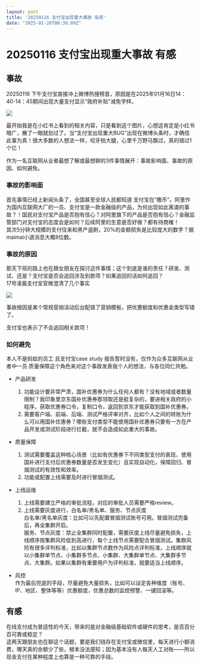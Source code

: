 ```yaml
---
layout: post
title: '20250116 支付宝出现重大事故 有感'
date: "2025-01-20T00:36:09Z"
---
```

20250116 支付宝出现重大事故 有感
=====================

事故
--

20250116 下午支付宝直接冲上微博热搜榜首，原因是在2025年01月16日14：40-14：45期间出现大量支付显示“政府补贴”减免字样。

![](https://img2024.cnblogs.com/blog/1362076/202501/1362076-20250118141359807-1892940247.png)

最开始我是在小红书上看到的相关内容，只是看到这个图片，心想这肯定是小红书暗广，撇了一眼就划过了。当“支付宝出现重大BUG”出现在微博头条时，才确信此事为真！很大多数的人想法一样，咬牙拍大腿，心里千万野马飘过，真的错过1个亿！

作为一名互联网从业者最想了解或最想聊的3件事情展开：事故影响面、事故的原因、如何避免。

### 事故的影响面

首先事情已经上新闻头条了，全国甚至全球人民都知道 支付宝在“撒币”。阿里作为国内互联网大厂的一员、支付宝是一款金融级的产品，为何出现如此离谱的事故？！国民对支付宝产品是否抱有信心？对阿里旗下的产品是否抱有信心？金融监管部门对支付宝的态度会是如何？后续阿里的生意是否好做？都有待商榷！  
其次5分钟大规模的支付往来和黑产盗刷，20%的金额损失是比较庞大的数字？据maimai小道消息大概8位数。

### 事故的原因

那天下班的路上也在跟女朋友在探讨这件事情；这个到底是谁的责任？研发、测试、还是？支付宝是否会追回涉及到款项？如果追回的话如何追回？  
17号凌晨支付宝官微澄清了几个事实

![](https://img2024.cnblogs.com/blog/1362076/202501/1362076-20250118150940425-845164069.png)

事故根因是某个常规营销活动后台配错了营销模板，把优惠额度和优惠金类型写错了。

支付宝也表示了不会追回相关款项！

### 如何避免

本人不是蚂蚁的员工 且支付宝case study 报告暂时没有，仅作为众多互联网从业者中一员 质量保障这个角色来对这个事故发表我个人的想法，与各位同仁共勉。

*   产品研发
    
    1.  功能设计要非常严肃，国补优惠券为什么任何人都有？没有地域或者数量限制？我印象里京东国补优惠券那领取还是挺复杂的，要进相关政府的小程序，获取优惠券口令，复制口令，返回到京东才能获取到国补优惠券。
    2.  需要客户端、前端、后端、测试严格评审对齐，比如个人之间的转账为什么可以用国补优惠券？哪些支付类型不能使用国补优惠券只要有一方在产品开发或测试阶段进行拦截，就不会造成如此重大的事故。
*   质量保障
    
    1.  测试需要覆盖这种核心场景（比如有优惠券下不同类型支付的表现、使用国补进行支付后优惠券数量是否发生变化）且实现自动化，保障回归、冒烟测试的有效性和效率。
    2.  功能或配置上线需要及时进行冒烟测试。
*   上线运维
    
    1.  上线需要建立严格的审批流程，对应的审批人员需要严格review。
    2.  上线需要灰度进行，白名单/黑名单、服务、节点灰度  
        白名单/黑名单灰度：比如可以先配置冒烟测试账号可用。冒烟测试完备后，再全集群开启。  
        服务、节点灰度：禁止全集群同时配置，需要灰度上线尽量避免损失，上线顺序按集群风险低到高进行，每个上线节点需要配合冒烟测试。集群风险有很多评判标准，比如以集群节点数作为风险点评判标准，上线顺序就以小集群单节点、小集群多节点、小集群、大集群单节点、大集群多节点、大集群。如果以集群有重要用户为评判标准，就要适当上线顺序。
*   风控  
    作为最后兜底的手段，尽量避免大量损失，比如可以设定各种维度（账号、IP、地区、整体等等）优惠额度，优惠总数的监控预警、一键回滚等。
    

有感
--

在线支付成为普适性的今天，带来的是对金融级基础软件或硬件的思考，是否百分百可靠或稳定？  
这两天跟朋友也在聊这个话题，要是我们钱存在支付宝或微信里，每天进行小额消费，哪天真的余额少了些，根本没法感知；因为基本没有人每天人工对账——所以现金支付在某种程度上也算是一种可靠的手段。